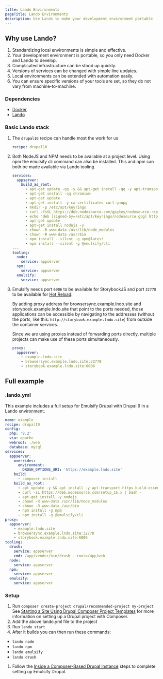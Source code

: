 ```yaml
---
title: Lando Environments
pageTitle: Lando Environments
description: Use Lando to make your development environment portable
---
```


## Why use Lando?

1. Standardizing local environments is simple and effective.
2. Your development environment is portable, so you only need Docker and Lando to develop.
3. Complicated infrastructure can be stood up quickly.
4. Versions of services can be changed with simple line updates.
5. Local environments can be extended with automation easily.
6. You can ensure specific versions of your tools are set, so they do not vary from machine-to-machine.

### Dependencies

- [Docker](https://docs.docker.com/get-docker/)
- [Lando](https://lando.dev/download/)

### Basic Lando stack

1. The `drupal10` recipe can handle most the work for us

   ```yaml
   recipe: drupal10
   ```

2. Both NodeJS and NPM needs to be available at a project level. Using npm the emulsify cli command can also be installed. This and npm can both be made available via Lando tooling.

   ```yaml
   services:
     appserver:
       build_as_root:
         - apt-get update -qq -y && apt-get install -qq -y apt-transport-https build-essential unzip
         - apt-get install -qq chromium
         - apt-get update
         - apt-get install -y ca-certificates curl gnupg
         - mkdir -p /etc/apt/keyrings
         - curl -fsSL https://deb.nodesource.com/gpgkey/nodesource-repo.gpg.key | gpg --dearmor -o /etc/apt/keyrings/nodesource.gpg
         - echo "deb [signed-by=/etc/apt/keyrings/nodesource.gpg] https://deb.nodesource.com/node_20.x nodistro main" | tee /etc/apt/sources.list.d/nodesource.list
         - apt-get update
         - apt-get install nodejs -y
         - chown -R www-data /usr/lib/node_modules
         - chown -R www-data /usr/bin
         - npm install --silent -g npm@latest
         - npm install --silent -g @emulsify/cli
   ---
   tooling:
     node:
       service: appserver
     npm:
       service: appserver
     emulsify:
       service: appserver
   ```

3. Emulsify needs port `6006` to be available for StorybookJS and port `32778` to be available for [Hot Reload](./hot-reload-drupal).

   By adding proxy address for browsersync.example.lndo.site and storybook.example.lndo.site that point to the ports needed, those applications can be accessible by navigating to the addresses (without the ports, like this: `http://storybook.example.lndo.site`) from outside the container services.

   Since we are using proxies instead of forwarding ports directly, multiple projects can make use of these ports simultaneously.

   ```yaml
   proxy:
     appserver:
       - example.lndo.site
       - browsersync.example.lndo.site:32778
       - storybook.example.lndo.site:6006
   ```

## Full example

### .lando.yml

This example includes a full setup for Emulsify Drupal with Drupal 9 in a Lando environment.

```yaml
name: example
recipe: drupal10
config:
  php: '8.2'
  via: apache
  webroot: ./web
  database: mysql
services:
  appserver:
    overrides:
      environment:
        DRUSH_OPTIONS_URI: 'https://example.lndo.site'
    build:
      - composer install
    build_as_root:
      - apt update -y && apt install -y apt-transport-https build-essential unzip
      - curl -sL https://deb.nodesource.com/setup_16.x | bash -
      - apt-get install -y nodejs
      - chown -R www-data /usr/lib/node_modules
      - chown -R www-data /usr/bin
      - npm install -g npm
      - npm install -g @emulsify/cli
proxy:
  appserver:
    - example.lndo.site
    - browsersync.example.lndo.site:32778
    - storybook.example.lndo.site:6006
tooling:
  drush:
    service: appserver
    cmd: /app/vendor/bin/drush --root=/app/web
  node:
    service: appserver
  npm:
    service: appserver
  emulsify:
    service: appserver
```

### Setup

1. Run `composer create-project drupal/recommended-project my-project` See [Starting a Site Using Drupal Composer Project Templates](https://www.drupal.org/docs/develop/using-composer/starting-a-site-using-drupal-composer-project-templates) for more information on setting up a Drupal project with Composer.
2. Add the above lando.yml file to the project
3. Run `lando start`
4. After it builds you can then run these commands:

- `lando node`
- `lando npm`
- `lando emulsify`
- `lando drush`

1. Follow the [Inside a Composer-Based Drupal Instance](/docs/emulsify-drupal#inside-a-composer-based-drupal-instance) steps to complete setting up Emulsify Drupal.
